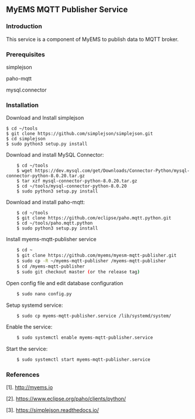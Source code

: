 ## MyEMS MQTT Publisher Service

### Introduction
This service is a component of MyEMS to publish data to MQTT broker.



### Prerequisites
simplejson

paho-mqtt

mysql.connector

### Installation

Download and Install simplejson
```
$ cd ~/tools
$ git clone https://github.com/simplejson/simplejson.git
$ cd simplejson
$ sudo python3 setup.py install 
```

Download and install MySQL Connector:
```
    $ cd ~/tools
    $ wget https://dev.mysql.com/get/Downloads/Connector-Python/mysql-connector-python-8.0.20.tar.gz
    $ tar xzf mysql-connector-python-8.0.20.tar.gz
    $ cd ~/tools/mysql-connector-python-8.0.20
    $ sudo python3 setup.py install
```

Download and install paho-mqtt:
```
    $ cd ~/tools
    $ git clone https://github.com/eclipse/paho.mqtt.python.git
    $ cd ~/tools/paho.mqtt.python
    $ sudo python3 setup.py install
```

Install myems-mqtt-publisher service
```bash
    $ cd ~
    $ git clone https://github.com/myems/myesm-mqtt-publisher.git
    $ sudo cp -R ~/myems-mqtt-publisher /myems-mqtt-publisher
    $ cd /myems-mqtt-publisher
    $ sudo git checkout master (or the release tag)
```
Open config file and edit database configuration
```bash
    $ sudo nano config.py
```
Setup systemd service:
```bash
    $ sudo cp myems-mqtt-publisher.service /lib/systemd/system/
```
Enable the service:
```bash
    $ sudo systemctl enable myems-mqtt-publisher.service
```
Start the service:
```bash
    $ sudo systemctl start myems-mqtt-publisher.service
```


### References
  [1]. http://myems.io
  
  [2]. https://www.eclipse.org/paho/clients/python/
  
  [3]. https://simplejson.readthedocs.io/

